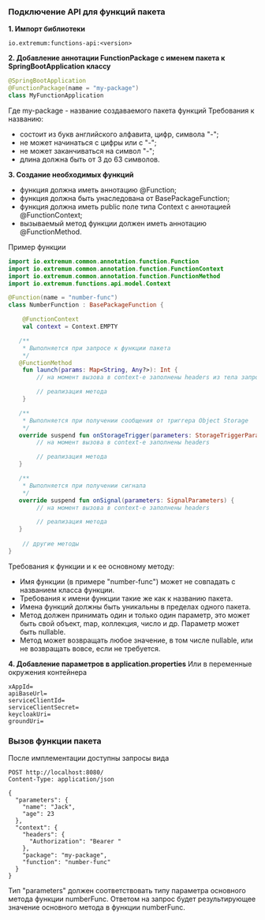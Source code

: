### Подключение API для функций пакета
**1. Импорт библиотеки**
```
io.extremum:functions-api:<version>
```

**2. Добавление аннотации FunctionPackage с именем пакета к SpringBootApplication классу**
```kotlin
@SpringBootApplication
@FunctionPackage(name = "my-package")
class MyFunctionApplication
```
Где my-package - название создаваемого пакета функций
Требования к названию:
 - состоит из букв английского алфавита, цифр, символа "-";
 - не может начинаться с цифры или с "-";
 - не может заканчиваться на символ "-";
 - длина должна быть от 3 до 63 символов.

**3. Создание необходимых функций**
 - функция должна иметь аннотацию @Function;
 - функция должна быть унаследована от BasePackageFunction;
 - функция должна иметь public поле типа Context с аннотацией @FunctionContext;
 - вызываемый метод функции должен иметь аннотацию @FunctionMethod.

Пример функции
```kotlin
import io.extremum.common.annotation.function.Function
import io.extremum.common.annotation.function.FunctionContext
import io.extremum.common.annotation.function.FunctionMethod
import io.extremum.functions.api.model.Context

@Function(name = "number-func")
class NumberFunction : BasePackageFunction {

    @FunctionContext
    val context = Context.EMPTY

   /**
    * Выполняется при запросе к функции пакета
    */
   @FunctionMethod
    fun launch(params: Map<String, Any?>): Int {
        // на момент вызова в context-е заполнены headers из тела запроса

        // реализация метода
    }

   /**
    * Выполняется при получении сообщения от триггера Object Storage
    */
   override suspend fun onStorageTrigger(parameters: StorageTriggerParameters) {
        // на момент вызова в context-е заполнены headers

        // реализация метода
   }

   /**
    * Выполняется при получении сигнала
    */
   override suspend fun onSignal(parameters: SignalParameters) {
        // на момент вызова в context-е заполнены headers

        // реализация метода
   }
    
    // другие методы
}
```

Требования к функции и к ее основному методу:

 - Имя функции (в примере "number-func") может не совпадать с названием класса функции.
 - Требования к имени функции такие же как к названию пакета.
 - Имена функций должны быть уникальны в пределах одного пакета.
 - Метод должен принимать один и только один параметр, это может быть свой объект, map, коллекция, число и др. 
   Параметр может быть nullable.
 - Метод может возвращать любое значение, в том числе nullable, или не возвращать вовсе, если не требуется.

**4. Добавление параметров в application.properties**
Или в переменные окружения контейнера
```
xAppId=
apiBaseUrl=
serviceClientId=
serviceClientSecret=
keycloakUri=
groundUri=
```

### Вызов функции пакета
После имплементации доступны запросы вида

```
POST http://localhost:8080/
Content-Type: application/json

{
  "parameters": {
    "name": "Jack",
    "age": 23
  },
  "context": {
    "headers": {
      "Authorization": "Bearer "
    },
    "package": "my-package",
    "function": "number-func"
  }
}
```
Тип "parameters" должен соответствовать типу параметра основного метода функции numberFunc.
Ответом на запрос будет результирующее значение основного метода в функции numberFunc.

